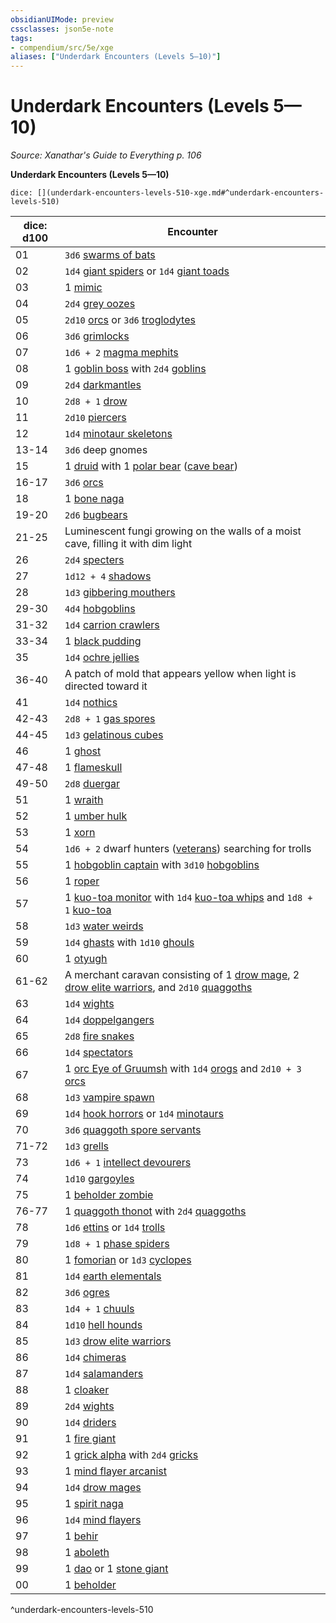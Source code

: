 ```yaml
---
obsidianUIMode: preview
cssclasses: json5e-note
tags:
- compendium/src/5e/xge
aliases: ["Underdark Encounters (Levels 5—10)"]
---
```

# Underdark Encounters (Levels 5—10)
*Source: Xanathar's Guide to Everything p. 106* 

**Underdark Encounters (Levels 5—10)**

`dice: [](underdark-encounters-levels-510-xge.md#^underdark-encounters-levels-510)`

| dice: d100 | Encounter |
|------------|-----------|
| 01 | `3d6` [swarms of bats](/3-Mechanics/CLI/bestiary/beast/swarm-of-bats.md) |
| 02 | `1d4` [giant spiders](/3-Mechanics/CLI/bestiary/beast/giant-spider.md) or `1d4` [giant toads](/3-Mechanics/CLI/bestiary/beast/giant-toad.md) |
| 03 | 1 [mimic](/3-Mechanics/CLI/bestiary/monstrosity/mimic.md) |
| 04 | `2d4` [grey oozes](/3-Mechanics/CLI/bestiary/ooze/gray-ooze.md) |
| 05 | `2d10` [orcs](/3-Mechanics/CLI/bestiary/humanoid/orc.md) or `3d6` [troglodytes](/3-Mechanics/CLI/bestiary/humanoid/troglodyte.md) |
| 06 | `3d6` [grimlocks](/3-Mechanics/CLI/bestiary/humanoid/grimlock.md) |
| 07 | `1d6 + 2` [magma mephits](/3-Mechanics/CLI/bestiary/elemental/magma-mephit.md) |
| 08 | 1 [goblin boss](/3-Mechanics/CLI/bestiary/humanoid/goblin-boss.md) with `2d4` [goblins](/3-Mechanics/CLI/bestiary/humanoid/goblin.md) |
| 09 | `2d4` [darkmantles](/3-Mechanics/CLI/bestiary/monstrosity/darkmantle.md) |
| 10 | `2d8 + 1` [drow](/3-Mechanics/CLI/bestiary/humanoid/drow.md) |
| 11 | `2d10` [piercers](/3-Mechanics/CLI/bestiary/monstrosity/piercer.md) |
| 12 | `1d4` [minotaur skeletons](/3-Mechanics/CLI/bestiary/undead/minotaur-skeleton.md) |
| 13-14 | `3d6` deep gnomes |
| 15 | 1 [druid](/3-Mechanics/CLI/bestiary/humanoid/druid.md) with 1 [polar bear](/3-Mechanics/CLI/bestiary/beast/polar-bear.md) ([cave bear](/3-Mechanics/CLI/bestiary/beast/cave-bear.md)) |
| 16-17 | `3d6` [orcs](/3-Mechanics/CLI/bestiary/humanoid/orc.md) |
| 18 | 1 [bone naga](/3-Mechanics/CLI/bestiary/undead/bone-naga-guardian.md) |
| 19-20 | `2d6` [bugbears](/3-Mechanics/CLI/bestiary/humanoid/bugbear.md) |
| 21-25 | Luminescent fungi growing on the walls of a moist cave, filling it with dim light |
| 26 | `2d4` [specters](/3-Mechanics/CLI/bestiary/undead/specter.md) |
| 27 | `1d12 + 4` [shadows](/3-Mechanics/CLI/bestiary/undead/shadow.md) |
| 28 | `1d3` [gibbering mouthers](/3-Mechanics/CLI/bestiary/aberration/gibbering-mouther.md) |
| 29-30 | `4d4` [hobgoblins](/3-Mechanics/CLI/bestiary/humanoid/hobgoblin.md) |
| 31-32 | `1d4` [carrion crawlers](/3-Mechanics/CLI/bestiary/monstrosity/carrion-crawler.md) |
| 33-34 | 1 [black pudding](/3-Mechanics/CLI/bestiary/ooze/black-pudding.md) |
| 35 | `1d4` [ochre jellies](/3-Mechanics/CLI/bestiary/ooze/ochre-jelly.md) |
| 36-40 | A patch of mold that appears yellow when light is directed toward it |
| 41 | `1d4` [nothics](/3-Mechanics/CLI/bestiary/aberration/nothic.md) |
| 42-43 | `2d8 + 1` [gas spores](/3-Mechanics/CLI/bestiary/plant/gas-spore.md) |
| 44-45 | `1d3` [gelatinous cubes](/3-Mechanics/CLI/bestiary/ooze/gelatinous-cube.md) |
| 46 | 1 [ghost](/3-Mechanics/CLI/bestiary/undead/ghost.md) |
| 47-48 | 1 [flameskull](/3-Mechanics/CLI/bestiary/undead/flameskull.md) |
| 49-50 | `2d8` [duergar](/3-Mechanics/CLI/bestiary/humanoid/duergar.md) |
| 51 | 1 [wraith](/3-Mechanics/CLI/bestiary/undead/wraith.md) |
| 52 | 1 [umber hulk](/3-Mechanics/CLI/bestiary/monstrosity/umber-hulk.md) |
| 53 | 1 [xorn](/3-Mechanics/CLI/bestiary/elemental/xorn.md) |
| 54 | `1d6 + 2` dwarf hunters ([veterans](/3-Mechanics/CLI/bestiary/humanoid/veteran.md)) searching for trolls |
| 55 | 1 [hobgoblin captain](/3-Mechanics/CLI/bestiary/humanoid/hobgoblin-captain.md) with `3d10` [hobgoblins](/3-Mechanics/CLI/bestiary/humanoid/hobgoblin.md) |
| 56 | 1 [roper](/3-Mechanics/CLI/bestiary/monstrosity/roper.md) |
| 57 | 1 [kuo-toa monitor](/3-Mechanics/CLI/bestiary/humanoid/kuo-toa-monitor.md) with `1d4` [kuo-toa whips](/3-Mechanics/CLI/bestiary/humanoid/kuo-toa-whip.md) and `1d8 + 1` [kuo-toa](/3-Mechanics/CLI/bestiary/humanoid/kuo-toa.md) |
| 58 | `1d3` [water weirds](/3-Mechanics/CLI/bestiary/elemental/water-weird.md) |
| 59 | `1d4` [ghasts](/3-Mechanics/CLI/bestiary/undead/ghast.md) with `1d10` [ghouls](/3-Mechanics/CLI/bestiary/undead/ghoul.md) |
| 60 | 1 [otyugh](/3-Mechanics/CLI/bestiary/aberration/otyugh.md) |
| 61-62 | A merchant caravan consisting of 1 [drow mage](/3-Mechanics/CLI/bestiary/humanoid/drow-mage.md), 2 [drow elite warriors](/3-Mechanics/CLI/bestiary/humanoid/drow-elite-warrior.md), and `2d10` [quaggoths](/3-Mechanics/CLI/bestiary/humanoid/quaggoth.md) |
| 63 | `1d4` [wights](/3-Mechanics/CLI/bestiary/undead/wight.md) |
| 64 | `1d4` [doppelgangers](/3-Mechanics/CLI/bestiary/monstrosity/doppelganger.md) |
| 65 | `2d8` [fire snakes](/3-Mechanics/CLI/bestiary/elemental/fire-snake.md) |
| 66 | `1d4` [spectators](/3-Mechanics/CLI/bestiary/aberration/spectator.md) |
| 67 | 1 [orc Eye of Gruumsh](/3-Mechanics/CLI/bestiary/humanoid/orc-eye-of-gruumsh.md) with `1d4` [orogs](/3-Mechanics/CLI/bestiary/humanoid/orog.md) and `2d10 + 3` [orcs](/3-Mechanics/CLI/bestiary/humanoid/orc.md) |
| 68 | `1d3` [vampire spawn](/3-Mechanics/CLI/bestiary/undead/vampire-spawn.md) |
| 69 | `1d4` [hook horrors](/3-Mechanics/CLI/bestiary/monstrosity/hook-horror.md) or `1d4` [minotaurs](/3-Mechanics/CLI/bestiary/monstrosity/minotaur.md) |
| 70 | `3d6` [quaggoth spore servants](/3-Mechanics/CLI/bestiary/plant/quaggoth-spore-servant.md) |
| 71-72 | `1d3` [grells](/3-Mechanics/CLI/bestiary/aberration/grell.md) |
| 73 | `1d6 + 1` [intellect devourers](/3-Mechanics/CLI/bestiary/aberration/intellect-devourer.md) |
| 74 | `1d10` [gargoyles](/3-Mechanics/CLI/bestiary/elemental/gargoyle.md) |
| 75 | 1 [beholder zombie](/3-Mechanics/CLI/bestiary/undead/beholder-zombie.md) |
| 76-77 | 1 [quaggoth thonot](/3-Mechanics/CLI/bestiary/humanoid/quaggoth-thonot.md) with `2d4` [quaggoths](/3-Mechanics/CLI/bestiary/humanoid/quaggoth.md) |
| 78 | `1d6` [ettins](/3-Mechanics/CLI/bestiary/giant/ettin.md) or `1d4` [trolls](/3-Mechanics/CLI/bestiary/giant/troll.md) |
| 79 | `1d8 + 1` [phase spiders](/3-Mechanics/CLI/bestiary/monstrosity/phase-spider.md) |
| 80 | 1 [fomorian](/3-Mechanics/CLI/bestiary/giant/fomorian.md) or `1d3` [cyclopes](/3-Mechanics/CLI/bestiary/giant/cyclops.md) |
| 81 | `1d4` [earth elementals](/3-Mechanics/CLI/bestiary/elemental/earth-elemental.md) |
| 82 | `3d6` [ogres](/3-Mechanics/CLI/bestiary/giant/ogre.md) |
| 83 | `1d4 + 1` [chuuls](/3-Mechanics/CLI/bestiary/aberration/chuul.md) |
| 84 | `1d10` [hell hounds](/3-Mechanics/CLI/bestiary/fiend/hell-hound.md) |
| 85 | `1d3` [drow elite warriors](/3-Mechanics/CLI/bestiary/humanoid/drow-elite-warrior.md) |
| 86 | `1d4` [chimeras](/3-Mechanics/CLI/bestiary/monstrosity/chimera.md) |
| 87 | `1d4` [salamanders](/3-Mechanics/CLI/bestiary/elemental/salamander.md) |
| 88 | 1 [cloaker](/3-Mechanics/CLI/bestiary/aberration/cloaker.md) |
| 89 | `2d4` [wights](/3-Mechanics/CLI/bestiary/undead/wight.md) |
| 90 | `1d4` [driders](/3-Mechanics/CLI/bestiary/monstrosity/drider.md) |
| 91 | 1 [fire giant](/3-Mechanics/CLI/bestiary/giant/fire-giant.md) |
| 92 | 1 [grick alpha](/3-Mechanics/CLI/bestiary/monstrosity/grick-alpha.md) with `2d4` [gricks](/3-Mechanics/CLI/bestiary/monstrosity/grick.md) |
| 93 | 1 [mind flayer arcanist](/3-Mechanics/CLI/bestiary/aberration/mind-flayer-arcanist.md) |
| 94 | `1d4` [drow mages](/3-Mechanics/CLI/bestiary/humanoid/drow-mage.md) |
| 95 | 1 [spirit naga](/3-Mechanics/CLI/bestiary/monstrosity/spirit-naga.md) |
| 96 | `1d4` [mind flayers](/3-Mechanics/CLI/bestiary/aberration/mind-flayer.md) |
| 97 | 1 [behir](/3-Mechanics/CLI/bestiary/monstrosity/behir.md) |
| 98 | 1 [aboleth](/3-Mechanics/CLI/bestiary/aberration/aboleth.md) |
| 99 | 1 [dao](/3-Mechanics/CLI/bestiary/elemental/dao.md) or 1 [stone giant](/3-Mechanics/CLI/bestiary/giant/stone-giant.md) |
| 00 | 1 [beholder](/3-Mechanics/CLI/bestiary/aberration/beholder.md) |
^underdark-encounters-levels-510